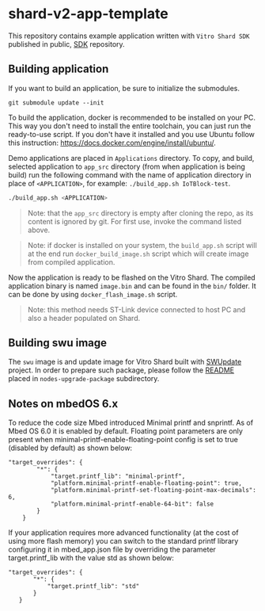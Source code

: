 # shard-v2-app-template

This repository contains example application written with `Vitro Shard SDK`
published in public, [SDK](https://github.com/VitroTech/vitroio-sdk) repository.

## Building application

If you want to build an application, be sure to initialize the submodules.

```
git submodule update --init
```

To build the application, docker is recommended to be installed on your PC. This
way you don't need to install the entire toolchain, you can just run the
ready-to-use script. If you don't have it installed and you use Ubuntu follow
this instruction: https://docs.docker.com/engine/install/ubuntu/.

Demo applications are placed in `Applications` directory. To copy, and build,
selected application to `app_src` directory (from when application is being
build) run the following command with the name of application directory in place
of `<APPLICATION>`, for example: `./build_app.sh IoTBlock-test`.

```bash
./build_app.sh <APPLICATION>
```

> Note: that the `app_src` directory is empty after cloning the repo, as its
  content is ignored by git. For first use, invoke the command listed above.

> Note: if docker is installed on your system, the `build_app.sh` script will
  at the end run `docker_build_image.sh` script which will create image from
  compiled application.

Now the application is ready to be flashed on the Vitro Shard. The compiled
application binary is named `image.bin` and can be found in the `bin/` folder.
It can be done by using `docker_flash_image.sh` script.

> Note: this method needs ST-Link device connected to host PC and also a header
  populated on Shard.

## Building swu image

The `swu` image is and update image for Vitro Shard built with
[SWUpdate](https://sbabic.github.io/swupdate/swupdate.html) project. In order to
prepare such package, please follow the
[README](./nodes-upgrade-package/README.md) placed in `nodes-upgrade-package`
subdirectory.

## Notes on mbedOS 6.x
To reduce the code size Mbed introduced Minimal printf and snprintf. As of
Mbed OS 6.0 it is enabled by default. Floating point parameters are only
present when minimal-printf-enable-floating-point config is set to true
(disabled by default) as shown below:
```
"target_overrides": {
        "*": {
            "target.printf_lib": "minimal-printf",
            "platform.minimal-printf-enable-floating-point": true,
            "platform.minimal-printf-set-floating-point-max-decimals": 6,
            "platform.minimal-printf-enable-64-bit": false
        }
    }
```

If your application requires more advanced functionality (at the cost of
using more flash memory) you can switch to the standard printf library
configuring it in mbed_app.json file by overriding the parameter
target.printf_lib with the value std as shown below:
 ```
 "target_overrides": {
        "*": {
            "target.printf_lib": "std"
        }
    }
```
